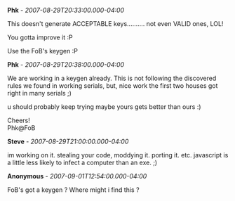 **Phk** - *2007-08-29T20:33:00.000-04:00*

This doesn't generate ACCEPTABLE keys.......... not even VALID ones, LOL!  
  
You gotta improve it :P  
  
Use the FoB's keygen :P

**Phk** - *2007-08-29T20:38:00.000-04:00*

We are working in a keygen already. This is not following the discovered rules we found in working serials, but, nice work the first two houses got right in many serials ;)  
  
u should probably keep trying maybe yours gets better than ours :)  
  
Cheers!  
Phk@FoB

**Steve** - *2007-08-29T21:00:00.000-04:00*

im working on it. stealing your code, moddying it. porting it. etc. javascript is a little less likely to infect a computer than an exe. ;)

**Anonymous** - *2007-09-01T12:54:00.000-04:00*

FoB's got a keygen ? Where might i find this ?


